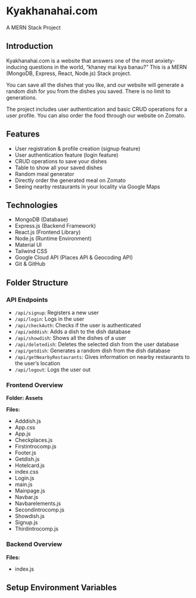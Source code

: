 # Kyakhanahai.com

A MERN Stack Project

## Introduction

Kyakhanahai.com is a website that answers one of the most anxiety-inducing questions in the world, “khaney mai kya banau?” This is a MERN (MongoDB, Express, React, Node.js) Stack project.

You can save all the dishes that you like, and our website will generate a random dish for you from the dishes you saved. There is no limit to generations.

The project includes user authentication and basic CRUD operations for a user profile. You can also order the food through our website on Zomato.

## Features

- User registration & profile creation (signup feature)
- User authentication feature (login feature)
- CRUD operations to save your dishes
- Table to show all your saved dishes
- Random meal generator
- Directly order the generated meal on Zomato
- Seeing nearby restaurants in your locality via Google Maps

## Technologies

- MongoDB (Database)
- Express.js (Backend Framework)
- React.js (Frontend Library)
- Node.js (Runtime Environment)
- Material UI
- Tailwind CSS
- Google Cloud API (Places API & Geocoding API)
- Git & GitHub

## Folder Structure

### API Endpoints

- `/api/signup`: Registers a new user
- `/api/login`: Logs in the user
- `/api/checkAuth`: Checks if the user is authenticated
- `/api/adddish`: Adds a dish to the dish database
- `/api/showdish`: Shows all the dishes of a user
- `/api/deletedish`: Deletes the selected dish from the user database
- `/api/getdish`: Generates a random dish from the dish database
- `/api/getNearbyRestaurants`: Gives information on nearby restaurants to the user’s location
- `/api/logout`: Logs the user out

### Frontend Overview

**Folder: Assets**

**Files:**

- Adddish.js
- App.css
- App.js
- Checkplaces.js
- Firstintrocomp.js
- Footer.js
- Getdish.js
- Hotelcard.js
- index.css
- Login.js
- main.js
- Mainpage.js
- Navbar.js
- Navbarelements.js
- Secondintrocomp.js
- Showdish.js
- Signup.js
- Thirdintrocomp.js

### Backend Overview

**Files:**

- index.js

## Setup Environment Variables
